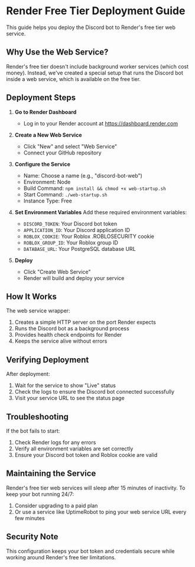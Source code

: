 # Render Free Tier Deployment Guide

This guide helps you deploy the Discord bot to Render's free tier web service.

## Why Use the Web Service?

Render's free tier doesn't include background worker services (which cost money). Instead, we've created a special setup that runs the Discord bot inside a web service, which is available on the free tier.

## Deployment Steps

1. **Go to Render Dashboard**
   - Log in to your Render account at https://dashboard.render.com

2. **Create a New Web Service**
   - Click "New" and select "Web Service"
   - Connect your GitHub repository

3. **Configure the Service**
   - Name: Choose a name (e.g., "discord-bot-web")
   - Environment: Node
   - Build Command: `npm install && chmod +x web-startup.sh`
   - Start Command: `./web-startup.sh`
   - Instance Type: Free

4. **Set Environment Variables**
   Add these required environment variables:
   - `DISCORD_TOKEN`: Your Discord bot token
   - `APPLICATION_ID`: Your Discord application ID
   - `ROBLOX_COOKIE`: Your Roblox .ROBLOSECURITY cookie
   - `ROBLOX_GROUP_ID`: Your Roblox group ID
   - `DATABASE_URL`: Your PostgreSQL database URL

5. **Deploy**
   - Click "Create Web Service"
   - Render will build and deploy your service

## How It Works

The web service wrapper:
1. Creates a simple HTTP server on the port Render expects
2. Runs the Discord bot as a background process
3. Provides health check endpoints for Render
4. Keeps the service alive without errors

## Verifying Deployment

After deployment:
1. Wait for the service to show "Live" status
2. Check the logs to ensure the Discord bot connected successfully
3. Visit your service URL to see the status page

## Troubleshooting

If the bot fails to start:
1. Check Render logs for any errors
2. Verify all environment variables are set correctly
3. Ensure your Discord bot token and Roblox cookie are valid

## Maintaining the Service

Render's free tier web services will sleep after 15 minutes of inactivity. To keep your bot running 24/7:
1. Consider upgrading to a paid plan
2. Or use a service like UptimeRobot to ping your web service URL every few minutes

## Security Note

This configuration keeps your bot token and credentials secure while working around Render's free tier limitations.